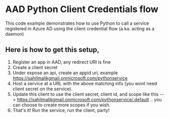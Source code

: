 # AAD Python Client Credentials flow

This code example demonstrates how to use Python to call a service registered in Azure AD using the client credential flow (a.ka. acting as a daemon)

## Here is how to get this setup,
1. Register an app in AAD, any redirect URI is fine
2. Create a client secret
3. Under expose an api, create an appid uri, example https://sahilmalikgmail.onmicrosoft.com/pythonservice
4. Host a service at a URL with the above matching info (you wont need client secret on the service).
5. Update this client to use the client secret, client id, and scope like this --> https://sahilmalikgmail.onmicrosoft.com/pythonservice/.default .. you can choose to create more scopes if you wish.
6. That's it! Run the service, run the client, party!